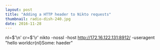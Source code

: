 ```yaml
---
layout: post
title: "Adding a HTTP header to Nikto requests"
thumbnail: radio-dish-240.jpg
date: 2016-11-28
---
```




nl=$'\n'
cr=$'\r'
nikto -nossl -host http://172.16.122.131:8912/ -useragent "hello world${cr}${nl}Some: haeder"
